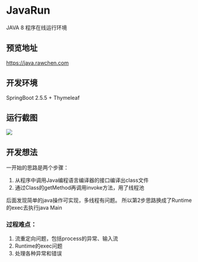 # JavaRun
JAVA 8 程序在线运行环境

## 预览地址
https://java.rawchen.com


## 开发环境
SpringBoot 2.5.5 + Thymeleaf

## 运行截图
![](https://cdn.jsdelivr.net/gh/rawchen/JsDelivr/static/JavaRun/00.png)

## 开发想法

一开始的思路是两个步骤：
1. 从程序中调用Java编程语言编译器的接口编译出class文件
2. 通过Class的getMethod再调用invoke方法，用了线程池

后面发现简单的java操作可实现，多线程有问题。
所以第2步思路换成了Runtime的exec去执行java Main

### 过程难点：
1. 流重定向问题，包括process的异常、输入流
2. Runtime的exec问题
3. 处理各种异常和错误